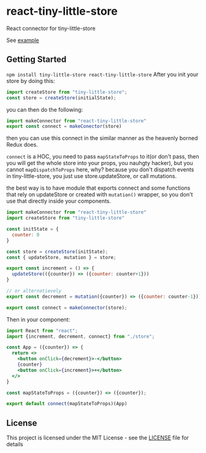 # react-tiny-little-store

React connector for tiny-little-store

See [example](https://codesandbox.io/embed/old-leftpad-4i96p?fontsize=14&hidenavigation=1&theme=dark)

## Getting Started

`npm install tiny-little-store react-tiny-little-store`
After you init your store by doing this:
```javascript
import createStore from "tiny-little-store";
const store = createStore(initialState);
```
you can then do the following:
```javascript
import makeConnector from "react-tiny-little-store"
export const connect = makeConector(store)
```

then you can use this connect in the similar manner as the heavenly borned Redux does.

`connect` is a HOC, you need to pass `mapStateToProps` to it(or don't pass, then you will get the whole store into your props, you nauhgty hacker), but you cannot `mapDispatchToProps` here, why? because you don't dispatch events in tiny-little-store, you just use store.updateStore, or call mutations.

the best way is to have module that exports connect and some functions that rely on updateStore or created with `mutation()` wrapper, so you don't use that directly inside your components.

```javascript
import makeConnector from "react-tiny-little-store"
import createStore from "tiny-little-store"

const initState = {
  counter: 0
}

const store = createStore(initState);
const { updateStore, mutation } = store;

export const increment = () => {
  updateStore(({counter}) => ({counter: counter+1}))
}

// or alternatievely
export const decrement = mutation({counter}) => ({counter: counter-1}));

export const connect = makeConnector(store);
```

Then in your component: 
```jsx
import React from "react";
import {increment, decrement, connect} from "./store";

const App = ({counter}) => {
  return <>
    <button onClick={decrement}>-</button>
    {counter}
    <button onClick={increment}>+</button>
  </>
}

const mapStateToProps = ({counter}) => ({counter});

export default connect(mapStateToProps)(App)
```
## License

This project is licensed under the MIT License - see the [LICENSE](LICENSE) file for details